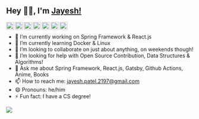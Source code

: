 ## Hey 👋🏽, I'm [Jayesh!](https://www.jysh.me) 
<a href="https://twitter.com/j_y_sh">
  <img align="left" alt="Jayesh Patel | Twitter" width="21px" src="https://cdn.jsdelivr.net/npm/simple-icons@v3/icons/twitter.svg" />
</a>
<a href="https://www.linkedin.com/in/jysh/">
  <img align="left" alt="Jayesh Patel | LinkedIn" width="21px" src="https://cdn.jsdelivr.net/npm/simple-icons@v3/icons/linkedin.svg" />
</a>
<a href="https://dev.to/jysh">
  <img align="left" alt="Jayesh Patel | Dev.to" width="21px" src="https://cdn.jsdelivr.net/npm/simple-icons@v3/icons/dev-dot-to.svg" />
</a>
<a href="https://medium.com/@jysh">
  <img align="left" alt="Jayesh Patel | Medium" width="21px" src="https://cdn.jsdelivr.net/npm/simple-icons@v3/icons/medium.svg" />
</a>
<a href="https://leetcode.com/jysh/">
  <img align="left" alt="Jayesh Patel | Leetcode" width="21px" src="https://cdn.jsdelivr.net/npm/simple-icons@v3/icons/leetcode.svg" />
</a>
<a href="https://www.instagram.com/j_y_sh/">
  <img align="left" alt="Jayesh Patel | Instagram" width="21px" src="https://cdn.jsdelivr.net/npm/simple-icons@v3/icons/instagram.svg" />
</a>
<a href="https://www.reddit.com/user/me_jysh">
  <img align="left" alt="Jayesh Patel | Reddit" width="21px" src="https://cdn.jsdelivr.net/npm/simple-icons@v3/icons/reddit.svg" />
</a>

<br />

- 🔭 I’m currently working on Spring Framework & React.js
- 🌱 I’m currently learning Docker & Linux
- 👯 I’m looking to collaborate on just about anything, on weekends though!
- 🤔 I’m looking for help with Open Source Contribution, Data Structures & Algorithms!
- 💬 Ask me about Spring Framework, React.js, Gatsby, Github Actions, Anime, Books
- 📫 How to reach me: jayesh.patel.2197@gmail.com
- 😄 Pronouns: he/him
- ⚡ Fun fact: I have a CS degree!

![](https://visitor-badge.glitch.me/badge?page_id=codeghoul.codeghoul)
